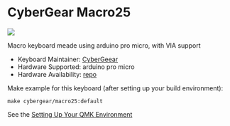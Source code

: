 # CyberGear Macro25

![](https://i.imgur.com/Jk2xGMvh.jpg)

Macro keyboard meade using arduino pro micro, with VIA support

* Keyboard Maintainer: [CyberGeear](https://github.com/CyberGear)
* Hardware Supported: arduino pro micro
* Hardware Availability: [repo](https://github.com/CyberGear/mk-macro-01)

Make example for this keyboard (after setting up your build environment):

    make cybergear/macro25:default

See the [Setting Up Your QMK Environment](https://docs.qmk.fm/#/newbs_getting_started)
